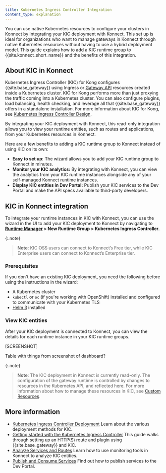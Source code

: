 ```yaml
---
title: Kubernetes Ingress Controller Integration
content_type: explanation
---
```


You can use native Kubernetes resources to configure your clusters in Konnect by integrating your KIC deployment with Konnect. This set up is ideal for organizations who want to manage gateways in Konnect through native Kubernetes resources without having to use a hybrid deployment model. This guide explains how to add a KIC runtime group to {{site.konnect_short_name}} and the benefits of this integration. 

## About KIC in Konnect

Kubernetes Ingress Controller (KIC) for Kong configures {{site.base_gateway}} using Ingress or [Gateway API](https://gateway-api.sigs.k8s.io/) resources created inside a Kubernetes cluster. KIC for Kong performs more than just proxying the traffic coming into a Kubernetes cluster. You can also configure plugins, load balancing, health checking, and leverage all that {{site.base_gateway}} offers in a standalone installation. For more information about KIC for Kong, see [Kubernetes Ingress Controller Design](/kubernetes-ingress-controller/latest/concepts/design/). 

By integrating your KIC deployment with Konnect, this read-only integration allows you to view your runtime entities, such as routes and applications, from your Kubernetes resources in Konnect.  

Here are a few benefits to adding a KIC runtime group to Konnect instead of using KIC on its own:
* **Easy to set up:** The wizard allows you to add your KIC runtime group to Konnect in minutes.
* **Monitor your KIC analytics:** By integrating with Konnect, you can view the analytics from your KIC runtime instances alongside any of your self-managed Konnect runtime instances. 
* **Display KIC entities in Dev Portal:** Publish your KIC services to the Dev Portal and make the API specs available to third-party developers. 

## KIC in Konnect integration

To integrate your runtime instances in KIC with Konnect, you can use the wizard in the UI to add your KIC deployment to Konnect by navigating to **[Runtime Manager](https://cloud.konghq.com/runtime-manager) > New Runtime Group > Kubernetes Ingress Controller**.

{:.note}
> **Note**: KIC OSS users can connect to Konnect’s Free tier, while KIC Enterprise users can connect to Konnect’s Enterprise tier.

### Prerequisites

If you don't have an existing KIC deployment, you need the following before using the instructions in the wizard:
*  A Kubernetes cluster 
* `kubectl` or `oc` (if you're working with OpenShift) installed and configured to communicate with your Kubernetes TLS
* [Helm 3](https://helm.sh/docs/intro/install/) installed

### View KIC entities

After your KIC deployment is connected to Konnect, you can view the details for each runtime instance in your KIC runtime groups. 

[SCREENSHOT]

Table with things from screenshot of dashboard?

{:.note}
> **Note**: The KIC deployment in Konnect is currently read-only. The configuration of the gateway runtime is controlled by changes to resources in the Kubernetes API, and reflected here. For more information about how to manage these resources in KIC, see [Custom Resources](/kubernetes-ingress-controller/latest/concepts/custom-resources/). 

## More information

* [Kubernetes Ingress Controller Deployment](/kubernetes-ingress-controller/latest/concepts/deployment/)
    Learn about the various deployment methods for KIC. 
* [Getting started with the Kubernetes Ingress Controller](/kubernetes-ingress-controller/latest/guides/getting-started/)
    This guide walks through setting up an HTTP(S) route and plugin using {{site.base_gateway}} and KIC.
* [Analyze Services and Routes](/konnect/analytics/services-and-routes/)
    Learn how to use monitoring tools in Konnect to analyze KIC entities.
* [Publish and Consume Services](/konnect/getting-started/publish-service/)
    Find out how to publish services to the Dev Portal.
